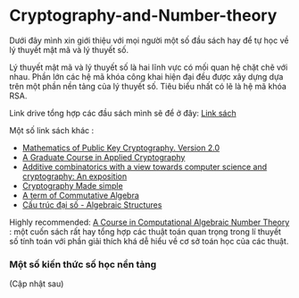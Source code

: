 # Cryptography-and-Number-theory
Dưới đây mình xin giới thiệu với mọi người một số đầu sách hay để tự học về lý thuyết mật mã và lý thuyết số. 

Lý thuyết mật mã và lý thuyết số là hai lĩnh vực có mối quan hệ chặt chẽ với nhau. Phần lớn các hệ mã khóa công khai hiện đại đều được xây dựng dựa trên một phần nền tảng của lý thuyết số. Tiêu biểu nhất có lẽ là hệ mã khóa RSA. 

Link drive tổng hợp các đầu sách mình sẽ để ở đây: [Link sách](https://drive.google.com/drive/folders/1mao5fHDoW-u82mo-4-lQnS2LUwmDhrcj?usp=sharing)

Một số link sách khác : 
- [Mathematics of Public Key Cryptography. Version 2.0](https://www.math.auckland.ac.nz/~sgal018/crypto-book/main.pdf)
- [A Graduate Course in Applied Cryptography](https://toc.cryptobook.us/book.pdf)
- [Additive combinatorics with a view towards computer science and cryptography: An exposition](https://arxiv.org/abs/1108.3790)
- [Cryptography Made simple](https://mog.dog/files/SP2019/Cryptography%20Made%20Simple.pdf)
- [A term of Commutative Algebra](https://www.mi.fu-berlin.de/en/math/groups/arithmetic_geometry/teaching/exercises/Altman_-Kleiman---A-term-of-commutative-algebra-_2017_.pdf)
- [Cấu trúc đại số - Algebraic Structures](https://www.rug.nl/staff/steffen.muller/lecture_notes_algebraic_structures.pdf)

Highly recommended: [A Course in Computational Algebraic Number Theory](https://drive.google.com/file/d/1qdhqxCCOUhRpc2PWKOAA4t4LGL0HtTQD/view) : một cuốn sách rất hay tổng hợp các thuật toán quan trọng trong lí thuyết số tính toán với phần giải thích khá dễ hiểu về cơ sở toán học của các thuật. 

### Một số kiến thức số học nền tảng

(Cập nhật sau)
